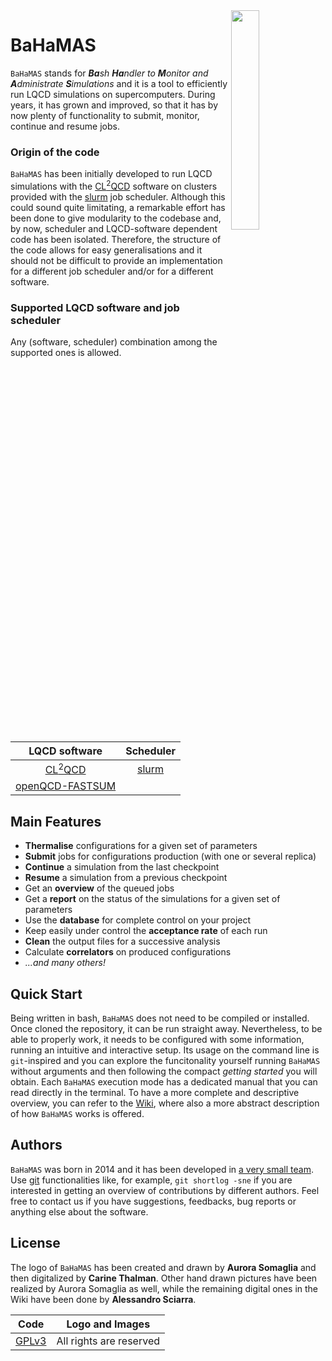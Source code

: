 <img src="https://gitlab.itp.uni-frankfurt.de/lattice-qcd/ag-philipsen/BaHaMAS/-/wikis/images/LogoDigital.png" align="right" width="30%" height="30%"/>

# BaHaMAS

`BaHaMAS` stands for ***Ba**sh **Ha**ndler to **M**onitor and **A**dministrate **S**imulations* and it is a tool to efficiently run LQCD simulations on supercomputers. During years, it has grown and improved, so that it has by now plenty of functionality to submit, monitor, continue and resume jobs.

### Origin of the code

`BaHaMAS` has been initially developed to run LQCD simulations with the [CL<sup>2</sup>QCD] software on clusters provided with the [slurm] job scheduler.
Although this could sound quite limitating, a remarkable effort has been done to give modularity to the codebase and, by now, scheduler and LQCD-software dependent code has been isolated.
Therefore, the structure of the code allows for easy generalisations and it should not be difficult to provide an implementation for a different job scheduler and/or for a different software.

### Supported LQCD software and job scheduler

Any (software, scheduler) combination among the supported ones is allowed.

|     **LQCD software**      |   **Scheduler**   |
|     :---------------:      |   :-----------:   |
| [CL<sup>2</sup>QCD]        | [slurm]           |
| [openQCD-FASTSUM]          |                   |

## Main Features

 - **Thermalise** configurations for a given set of parameters
 - **Submit** jobs for configurations production (with one or several replica)
 - **Continue** a simulation from the last checkpoint
 - **Resume** a simulation from a previous checkpoint
 - Get an **overview** of the queued jobs
 - Get a **report** on the status of the simulations for a given set of parameters
 - Use the **database** for complete control on your project
 - Keep easily under control the **acceptance rate** of each run
 - **Clean** the output files for a successive analysis
 - Calculate **correlators** on produced configurations
 - *...and many others!*

## Quick Start

Being written in bash, `BaHaMAS` does not need to be compiled or installed.
Once cloned the repository, it can be run straight away.
Nevertheless, to be able to properly work, it needs to be configured with some information, running an intuitive and interactive setup.
Its usage on the command line is `git`-inspired and you can explore the funcitonality yourself running `BaHaMAS` without arguments and then following the compact _getting started_ you will obtain.
Each `BaHaMAS` execution mode has a dedicated manual that you can read directly in the terminal.
To have a more complete and descriptive overview, you can refer to the [Wiki], where also a more abstract description of how `BaHaMAS` works is offered.

## Authors

`BaHaMAS` was born in 2014 and it has been developed in [a very small team][authors].
Use [git] functionalities like, for example, `git shortlog -sne` if you are interested in getting an overview of contributions by different authors.
Feel free to contact us if you have suggestions, feedbacks, bug reports or anything else about the software.


License
----

The logo of `BaHaMAS` has been created and drawn by **Aurora Somaglia** and then digitalized by **Carine Thalman**.
Other hand drawn pictures have been realized by Aurora Somaglia as well, while the remaining digital ones in the Wiki have been done by **Alessandro Sciarra**.

|     **Code**      |   **Logo and Images**   |
|     :------:      |   :-----------------:   |
| [GPLv3](/LICENSE) | All rights are reserved |

[//]: # (These are reference links used in the body of this note and get stripped out when the markdown processor does its job. There is no need to format nicely because it shouldn't be seen. Thanks SO - http://stackoverflow.com/questions/4823468/store-comments-in-markdown-syntax)


   [slurm]: <https://slurm.schedmd.com/>
   [CL<sup>2</sup>QCD]: <https://github.com/AG-Philipsen/cl2qcd>
   [openQCD-FASTSUM]: <https://gitlab.com/fastsum/openqcd-fastsum>
   [Wiki]: <https://gitlab.itp.uni-frankfurt.de/lattice-qcd/ag-philipsen/BaHaMAS/-/wikis/home>
   [git]: <https://git-scm.com>
   [logo]: <https://gitlab.itp.uni-frankfurt.de/lattice-qcd/ag-philipsen/BaHaMAS/-/blob/images/Logo.png>
   [authors]: <https://gitlab.itp.uni-frankfurt.de/lattice-qcd/ag-philipsen/BaHaMAS/-/wikis/Authors>
